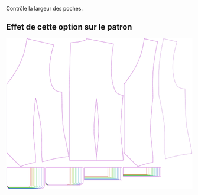 
Contrôle la largeur des poches.


## Effet de cette option sur le patron
![Cette image montre l'effet de cette option en superposant plusieurs variantes qui ont une valeur différente pour cette option](wahid_pocketwidth_sample.svg "Effet de cette option sur le patron")